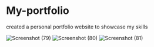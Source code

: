 # My-portfolio
created a personal portfolio website to showcase my skills

![Screenshot (79)](https://github.com/atika27/My-portfolio/assets/124301699/8b8535bd-242c-4a72-9093-daa69ba30d2f)
![Screenshot (80)](https://github.com/atika27/My-portfolio/assets/124301699/6f957f71-27e4-40a0-861e-82c9a8fed126)
![Screenshot (81)](https://github.com/atika27/My-portfolio/assets/124301699/7c1c889e-10ba-44d9-bbe3-e464e774c6a6)
